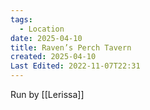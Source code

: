 ```yaml
---
tags:
  - Location
date: 2025-04-10
title: Raven’s Perch Tavern
created: 2025-04-10
Last Edited: 2022-11-07T22:31
---
```

Run by [[Lerissa]]